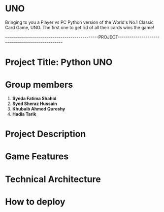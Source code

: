 # UNO
Bringing to you a Player vs PC Python version of the World's No.1 Classic Card Game, UNO. The first one to get rid of all their cards wins the game!

-----------------------------------------------PROJECT--------------------------------------------------
# Project Title: Python UNO

# Group members
  1) **Syeda Fatima Shahid**
  2) **Syed Sheraz Hussain**
  3) **Khubaib Ahmed Qureshy**
  4) **Hadia Tarik**

# Project Description

# Game Features

# Technical Architecture

# How to deploy
